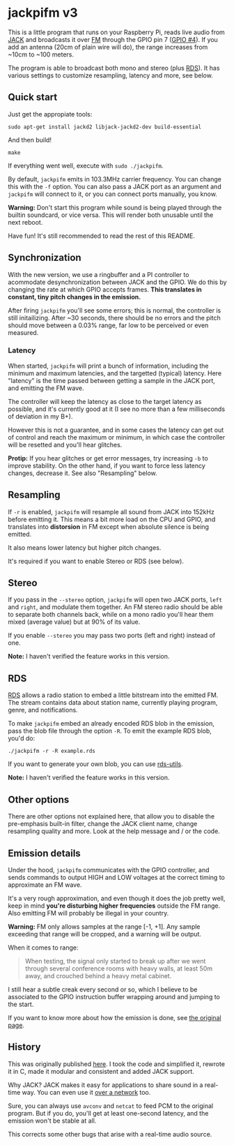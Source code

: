 # jackpifm v3

This is a little program that runs on your Raspberry Pi, reads live audio from [JACK][] and
broadcasts it over [FM][] through the GPIO pin 7 ([GPIO #4][gpio]). If you add
an antenna (20cm of plain wire will do), the range increases from ~10cm to ~100 meters.

The program is able to broadcast both mono and stereo (plus [RDS][]).
It has various settings to customize resampling, latency and more, see below.


## Quick start

Just get the appropiate tools:

    sudo apt-get install jackd2 libjack-jackd2-dev build-essential

And then build!

    make

If everything went well, execute with `sudo ./jackpifm`.

By default, `jackpifm` emits in 103.3MHz carrier frequency. You can change
this with the `-f` option. You can also pass a JACK port as an argument
and `jackpifm` will connect to it, or you can connect ports manually, you
know.

**Warning:** Don't start this program while sound is being played through
the builtin soundcard, or vice versa. This will render both unusable until
the next reboot.

Have fun! It's still recommended to read the rest of this README.


## Synchronization

With the new version, we use a ringbuffer and a PI controller to acommodate
desynchronization between JACK and the GPIO. We do this by changing the rate at which
GPIO accepts frames. **This translates in constant, tiny pitch changes in the
emission.**

After firing `jackpifm` you'll see some errors; this is normal, the controller
is still initailizing. After ~30 seconds, there should be no errors and the
pitch should move between a 0.03% range, far low to be perceived or even
measured.

### Latency

When started, `jackpifm` will print a bunch of information, including the minimum
and maximum latencies, and the targetted (typical) latency. Here "latency" is the
time passed between getting a sample in the JACK port, and emitting the FM wave.

The controller will keep the latency as close to the target latency as possible,
and it's currently good at it (I see no more than a few milliseconds of deviation
in my B+).

However this is not a guarantee, and in some cases the latency can
get out of control and reach the maximum or minimum, in which case
the controller will be resetted and you'll hear glitches.

**Protip:** If you hear glitches or get error messages, try increasing `-b` to improve
stability. On the other hand, if you want to force less latency changes, decrease it.
See also "Resampling" below.


## Resampling

If `-r` is enabled, `jackpifm` will resample all sound from JACK into 152kHz before
emitting it. This means a bit more load on the CPU and GPIO, and translates into
**distorsion** in FM except when absolute silence is being emitted.

It also means lower latency but higher pitch changes.

It's required if you want to enable Stereo or RDS (see below).


## Stereo

If you pass in the `--stereo` option, `jackpifm` will open two JACK ports,
`left` and `right`, and modulate them together. An FM stereo radio should be able
to separate both channels back, while on a mono radio you'll hear them mixed
(average value) but at 90% of its value.

If you enable `--stereo` you may pass two ports (left and right) instead of one.

**Note:** I haven't verified the feature works in this version.


## RDS

[RDS][] allows a radio station to embed a little bitstream into the emitted FM.
The stream contains data about station name, currently playing program, genre,
and notifications.

To make `jackpifm` embed an already encoded RDS blob in the emission, pass
the blob file through the option `-R`. To emit the example RDS blob, you'd do:

    ./jackpifm -r -R example.rds

If you want to generate your own blob, you can use [rds-utils][].

**Note:** I haven't verified the feature works in this version.


## Other options

There are other options not explained here, that allow you to disable the
pre-emphasis built-in filter, change the JACK client name, change resampling
quality and more. Look at the help message and / or the code.


## Emission details

Under the hood, `jackpifm` communicates with the GPIO controller, and sends commands
to output HIGH and LOW voltages at the correct timing to approximate an FM wave.

It's a very rough approximation, and even though it does the job pretty well, keep
in mind **you're disturbing higher frequencies** outside the FM range. Also
emitting FM will probably be illegal in your country.

**Warning:** FM only allows samples at the range [-1, +1]. Any sample exceeding
that range will be cropped, and a warning will be output.

When it comes to range:

> When testing, the signal only started to break up after we went through several
> conference rooms with heavy walls, at least 50m away, and crouched behind a heavy
> metal cabinet.

I still hear a subtle creak every second or so, which I believe to be associated to
the GPIO instruction buffer wrapping around and jumping to the start.

If you want to know more about how the emission is done, see [the original page][original].


## History

This was originally published [here][original]. I took the code and simplified it,
rewrote it in C, made it modular and consistent and added JACK support.

Why JACK? JACK makes it easy for applications to share sound in a real-time way. You can
even use it [over a network][NetJack] too.

Sure, you can always use `avconv` and `netcat` to feed PCM to the original program.
But if you do, you'll get at least one-second latency, and the emission won't be
stable at all.

This corrects some other bugs that arise with a real-time audio source.



[JACK]: http://jackaudio.org "JACK project homepage"
[FM]: http://en.wikipedia.org/wiki/Frequency_modulation "Frequency Modulation"
[RDS]: http://en.wikipedia.org/wiki/Radio_Data_System "Radio Data System"
[NetJack]: http://www.trac.jackaudio.org/wiki/WalkThrough/User/NetJack "NetJack user guide"
[original]: http://www.icrobotics.co.uk/wiki/index.php/Turning_the_Raspberry_Pi_Into_an_FM_Transmitter "Original page"
[gpio]: http://elinux.org/RPi_Low-level_peripherals#General_Purpose_Input.2FOutput_.28GPIO.29
[rds-utils]: https://github.com/mildsunrise/rds-utils
